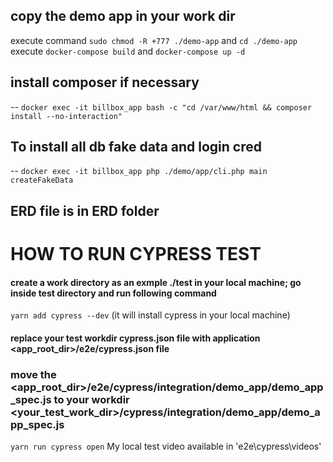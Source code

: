 ## copy the demo app in your work dir 
 execute command ```sudo chmod -R +777 ./demo-app``` and ```cd ./demo-app```
execute ```docker-compose build``` and ```docker-compose up -d```
## install composer if necessary 
-- `docker exec -it billbox_app bash -c "cd /var/www/html && composer install --no-interaction"`
## To install all db fake data and login cred 
-- `docker exec -it billbox_app php ./demo/app/cli.php main createFakeData`
## ERD file is in ERD folder 
  

# HOW TO RUN CYPRESS TEST #
 #### create a work directory as an exmple ./test in your local machine; go inside test directory and run following command
```yarn add cypress --dev``` (it will install cypress in your local machine)
#### replace your test workdir cypress.json file with application  <app_root_dir>/e2e/cypress.json file  
### move the <app_root_dir>/e2e/cypress/integration/demo_app/demo_app_spec.js to your workdir <your_test_work_dir>/cypress/integration/demo_app/demo_app_spec.js 
```yarn run cypress open```
My local test video available in 'e2e\cypress\videos\'